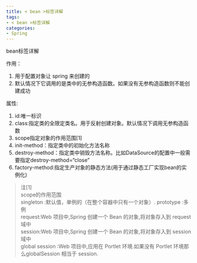 ```yaml
---
title: < bean >标签详解
tags: 
- < bean >标签详解
categories: 
- Spring 
---
```



bean标签详解

作用：
1. 用于配置对象让 spring 来创建的
2. 默认情况下它调用的是类中的无参构造函数。如果没有无参构造函数则不能创建成功

属性:
1. id:唯一标识
2. class:指定类的全限定类名。用于反射创建对象。默认情况下调用无参构造函数
3. scope指定对象的作用范围[1]
4. init-method：指定类中的初始化方法名称
5. destroy-method：指定类中销毁方法名称。比如DataSource的配置中一般需要指定destroy-method=“close”
5. factory-method:指定生产对象的静态方法(用于通过静态工厂实现bean的实例化)

>注[1]  
>scope的作用范围  
>singleton :默认值，单例的（在整个容器中只有一个对象）.
>prototype :多例  
>request:Web 项目中,Spring 创建一个 Bean 的对象,将对象存入到 request 域中  
>session:Web 项目中,Spring 创建一个 Bean 的对象,将对象存入到 session 域中  
>global session	:Web 项目中,应用在 Portlet 环境.如果没有 Portlet 环境那么globalSession 相当于 session.

